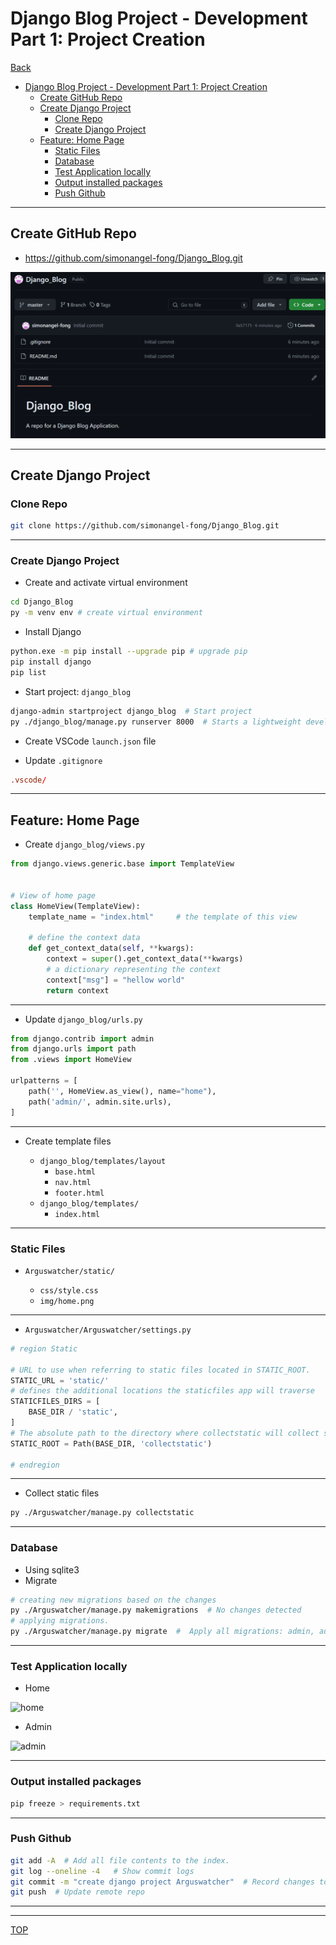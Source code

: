 # Django Blog Project - Development Part 1: Project Creation

[Back](../../index.md)

- [Django Blog Project - Development Part 1: Project Creation](#django-blog-project---development-part-1-project-creation)
  - [Create GitHub Repo](#create-github-repo)
  - [Create Django Project](#create-django-project)
    - [Clone Repo](#clone-repo)
    - [Create Django Project](#create-django-project-1)
  - [Feature: Home Page](#feature-home-page)
    - [Static Files](#static-files)
    - [Database](#database)
    - [Test Application locally](#test-application-locally)
    - [Output installed packages](#output-installed-packages)
    - [Push Github](#push-github)

---

## Create GitHub Repo

- https://github.com/simonangel-fong/Django_Blog.git

![repo](./pic/github01.png)

---

## Create Django Project

### Clone Repo

```sh
git clone https://github.com/simonangel-fong/Django_Blog.git
```

---

### Create Django Project

- Create and activate virtual environment

```bash
cd Django_Blog
py -m venv env # create virtual environment
```

- Install Django

```bash
python.exe -m pip install --upgrade pip # upgrade pip
pip install django
pip list
```

- Start project: `django_blog`

```bash
django-admin startproject django_blog  # Start project
py ./django_blog/manage.py runserver 8000  # Starts a lightweight development web server locally
```

- Create VSCode `launch.json` file

- Update `.gitignore`

```conf
.vscode/
```

---

## Feature: Home Page

- Create `django_blog/views.py`

```py
from django.views.generic.base import TemplateView


# View of home page
class HomeView(TemplateView):
    template_name = "index.html"     # the template of this view

    # define the context data
    def get_context_data(self, **kwargs):
        context = super().get_context_data(**kwargs)
        # a dictionary representing the context
        context["msg"] = "hellow world"
        return context
```

---

- Update `django_blog/urls.py`

```py
from django.contrib import admin
from django.urls import path
from .views import HomeView

urlpatterns = [
    path('', HomeView.as_view(), name="home"),
    path('admin/', admin.site.urls),
]
```

---

- Create template files

  - `django_blog/templates/layout`
    - `base.html`
    - `nav.html`
    - `footer.html`
  - `django_blog/templates/`
    - `index.html`

---

### Static Files

- `Arguswatcher/static/`

  - `css/style.css`
  - `img/home.png`

---

- `Arguswatcher/Arguswatcher/settings.py`

```py
# region Static

# URL to use when referring to static files located in STATIC_ROOT.
STATIC_URL = 'static/'
# defines the additional locations the staticfiles app will traverse
STATICFILES_DIRS = [
    BASE_DIR / 'static',
]
# The absolute path to the directory where collectstatic will collect static files for deployment.
STATIC_ROOT = Path(BASE_DIR, 'collectstatic')

# endregion
```

---

- Collect static files

```bash
py ./Arguswatcher/manage.py collectstatic
```

---

### Database

- Using sqlite3
- Migrate

```bash
# creating new migrations based on the changes
py ./Arguswatcher/manage.py makemigrations  # No changes detected
# applying migrations.
py ./Arguswatcher/manage.py migrate  #  Apply all migrations: admin, auth, contenttypes, sessions
```

---

### Test Application locally

- Home

![home](./pic/local_home.png)

- Admin

![admin](./pic/local_admin.png)

---

### Output installed packages

```bash
pip freeze > requirements.txt
```

---

### Push Github

```bash
git add -A  # Add all file contents to the index.
git log --oneline -4   # Show commit logs
git commit -m "create django project Arguswatcher"  # Record changes to the repository
git push  # Update remote repo
```

---

---

[TOP](#django-blog-project---development-part-1-project-creation)
